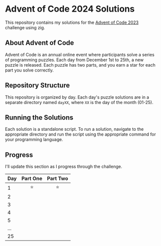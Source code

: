 # Advent of Code 2024 Solutions

This repository contains my solutions for the [Advent of Code 2023](https://adventofcode.com/2023) challenge using zig.

## About Advent of Code

Advent of Code is an annual online event where participants solve a series of programming puzzles. Each day from December 1st to 25th, a new puzzle is released. Each puzzle has two parts, and you earn a star for each part you solve correctly.

## Repository Structure

This repository is organized by day. Each day's puzzle solutions are in a separate directory named `dayXX`, where `XX` is the day of the month (01-25).

## Running the Solutions

Each solution is a standalone script. To run a solution, navigate to the appropriate directory and run the script using the appropriate command for your programming language.

## Progress

I'll update this section as I progress through the challenge.

| Day | Part One | Part Two |
| --- | :------: | :------: |
| 1   |  :star:  |  :star:  |
| 2   |          |          |
| 3   |          |          |
| 4   |          |          |
| 5   |          |          |
| ... |          |          |
| 25  |          |          |

